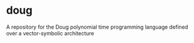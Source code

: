# doug
A repository for the Doug polynomial time programming language defined over a vector-symbolic architecture
